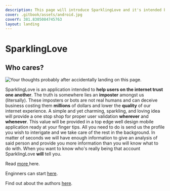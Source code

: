 ```yaml
---
description: This page will introduce SparklingLove and it's intended business value.
cover: .gitbook/assets/android.jpg
coverY: 381.8305084745763
layout: landing
---
```


# SparklingLove

## Who cares?

![Your thoughts probably after accidentally landing on this page.](https://images.unsplash.com/photo-1588662886318-6b48b48143f6?crop=entropy\&cs=tinysrgb\&fm=jpg\&ixid=MnwxOTcwMjR8MHwxfHNlYXJjaHwzfHx3aGF0fGVufDB8fHx8MTY1NzA3Njc5Mg\&ixlib=rb-1.2.1\&q=80)

SparklingLove is an application intended to **help users on the internet trust one another**. The truth is somewhere lies an **imposter** amongst us (litersally). These imposters or bots are not real humans and can deceive business costing them **millions** of dollars and lower the **quality** of our internet experience. A simple and yet charming, sparkling, and loving idea will provide a one stop shop for proper user validation **wherever** and **whenever**. This value will be provided in a top edge well design mobile application ready at your finger tips. All you need to do is send us the profile you wish to interigate and we take care of the rest in the background. In matter of seconds we will have enough information to give an analysis of said person and provide you more information than you will know what to do with. When you want to know who's really being that account SparklingLove **will** tell you.&#x20;

Read [more ](business/business-objective.md)here.&#x20;

Enginners can start [here](engineers/google-drive-archives.md).&#x20;

Find out about the authors [here](sparklinglove/authors.md).&#x20;
